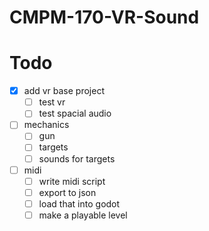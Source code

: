 # CMPM-170-VR-Sound

# Todo
- [x] add vr base project
  - [ ] test vr
  - [ ] test spacial audio
- [ ] mechanics
  - [ ] gun
  - [ ] targets
  - [ ] sounds for targets
- [ ] midi
  - [ ] write midi script
  - [ ] export to json
  - [ ] load that into godot
  - [ ] make a playable level
